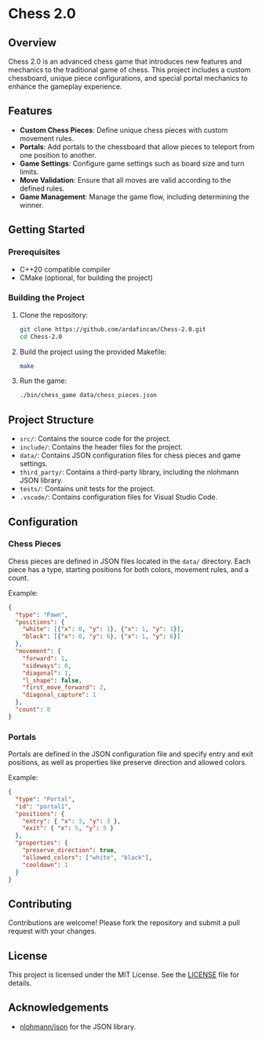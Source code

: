 # Chess 2.0

## Overview

Chess 2.0 is an advanced chess game that introduces new features and mechanics to the traditional game of chess. This project includes a custom chessboard, unique piece configurations, and special portal mechanics to enhance the gameplay experience.

## Features

- **Custom Chess Pieces**: Define unique chess pieces with custom movement rules.
- **Portals**: Add portals to the chessboard that allow pieces to teleport from one position to another.
- **Game Settings**: Configure game settings such as board size and turn limits.
- **Move Validation**: Ensure that all moves are valid according to the defined rules.
- **Game Management**: Manage the game flow, including determining the winner.

## Getting Started

### Prerequisites

- C++20 compatible compiler
- CMake (optional, for building the project)

### Building the Project

1. Clone the repository:
    ```sh
    git clone https://github.com/ardafincan/Chess-2.0.git
    cd Chess-2.0
    ```

2. Build the project using the provided Makefile:
    ```sh
    make
    ```

3. Run the game:
    ```sh
    ./bin/chess_game data/chess_pieces.json
    ```

## Project Structure

- `src/`: Contains the source code for the project.
- `include/`: Contains the header files for the project.
- `data/`: Contains JSON configuration files for chess pieces and game settings.
- `third_party/`: Contains a third-party library, including the nlohmann JSON library.
- `tests/`: Contains unit tests for the project.
- `.vscode/`: Contains configuration files for Visual Studio Code.

## Configuration

### Chess Pieces

Chess pieces are defined in JSON files located in the `data/` directory. Each piece has a type, starting positions for both colors, movement rules, and a count.

Example:
```json
{
  "type": "Pawn",
  "positions": {
    "white": [{"x": 0, "y": 1}, {"x": 1, "y": 1}],
    "black": [{"x": 0, "y": 6}, {"x": 1, "y": 6}]
  },
  "movement": {
    "forward": 1,
    "sideways": 0,
    "diagonal": 1,
    "l_shape": false,
    "first_move_forward": 2,
    "diagonal_capture": 1
  },
  "count": 8
}
```

### Portals

Portals are defined in the JSON configuration file and specify entry and exit positions, as well as properties like preserve direction and allowed colors.

Example:
```json
{
  "type": "Portal",
  "id": "portal1",
  "positions": {
    "entry": { "x": 3, "y": 3 },
    "exit": { "x": 5, "y": 5 }
  },
  "properties": {
    "preserve_direction": true,
    "allowed_colors": ["white", "black"],
    "cooldown": 1
  }
}
```

## Contributing

Contributions are welcome! Please fork the repository and submit a pull request with your changes.

## License

This project is licensed under the MIT License. See the [LICENSE](LICENSE) file for details.

## Acknowledgements

- [nlohmann/json](https://github.com/nlohmann/json) for the JSON library.